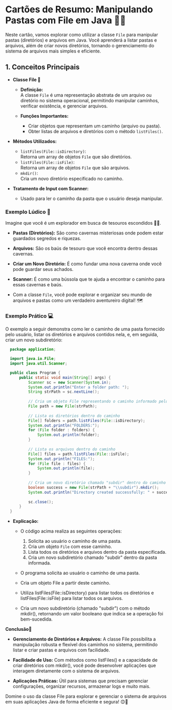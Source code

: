 # Cartões de Resumo: Manipulando Pastas com File em Java 📂🚀

  Neste cartão, vamos explorar como utilizar a classe `File` para manipular pastas (diretórios) e arquivos em Java. Você aprenderá a listar pastas e arquivos, além de criar novos diretórios, tornando o gerenciamento do sistema de arquivos mais simples e eficiente.


## 1. Conceitos Principais

  - **Classe File 📁**

    - **Definição:**  
      A classe `File` é uma representação abstrata de um arquivo ou diretório no sistema operacional, permitindo manipular caminhos, verificar existência, e gerenciar arquivos.


    - **Funções Importantes:**  
      - Criar objetos que representam um caminho (arquivo ou pasta).
      - Obter listas de arquivos e diretórios com o método `listFiles()`.


  - **Métodos Utilizados:**
    - `listFiles(File::isDirectory)`:  
      Retorna um array de objetos `File` que são diretórios.
    - `listFiles(File::isFile)`:  
      Retorna um array de objetos `File` que são arquivos.
    - `mkdir()`:  
      Cria um novo diretório especificado no caminho.


  - **Tratamento de Input com Scanner:**
    - Usado para ler o caminho da pasta que o usuário deseja manipular.


### Exemplo Lúdico 🎲
  Imagine que você é um explorador em busca de tesouros escondidos 🏴‍☠️.  

   - **Pastas (Diretórios):** São como cavernas misteriosas onde podem estar guardados segredos e riquezas.  
  
   - **Arquivos:** São os baús de tesouro que você encontra dentro dessas cavernas.  
  
   - **Criar um Novo Diretório:** É como fundar uma nova caverna onde você pode guardar seus achados.
  
   - **Scanner:** É como uma bússola que te ajuda a encontrar o caminho para essas cavernas e baús.
  
  -  Com a classe `File`, você pode explorar e organizar seu mundo de arquivos e pastas como um verdadeiro aventureiro digital! 🗺️


### Exemplo Prático 💻
  O exemplo a seguir demonstra como ler o caminho de uma pasta fornecido pelo usuário, listar os diretórios e arquivos contidos nela, e, em seguida, criar um novo subdiretório:

  ```java
    package application;

    import java.io.File;
    import java.util.Scanner;

    public class Program {
        public static void main(String[] args) {
            Scanner sc = new Scanner(System.in);
            System.out.println("Enter a folder path: ");
            String strPath = sc.nextLine();
            
            // Cria um objeto File representando o caminho informado pelo usuário
            File path = new File(strPath);
            
            // Lista os diretórios dentro do caminho
            File[] folders = path.listFiles(File::isDirectory);
            System.out.println("FOLDERS:");
            for (File folder : folders) {
                System.out.println(folder);
            }
            
            // Lista os arquivos dentro do caminho
            File[] files = path.listFiles(File::isFile);
            System.out.println("FILES:");
            for (File file : files) {
                System.out.println(file);
            }
            
            // Cria um novo diretório chamado "subdir" dentro do caminho informado
            boolean success = new File(strPath + "\\subdir").mkdir();
            System.out.println("Directory created successfully: " + success);
            
            sc.close();
        }
    }
  ```

- **Explicação:**
  - O código acima realiza as seguintes operações:
    1. Solicita ao usuário o caminho de uma pasta.
    2. Cria um objeto `File` com esse caminho.
    3. Lista todos os diretórios e arquivos dentro da pasta especificada.
    4. Cria um novo subdiretório chamado "subdir" dentro da pasta informada.


  - O programa solicita ao usuário o caminho de uma pasta.

  - Cria um objeto File a partir deste caminho.

  - Utiliza listFiles(File::isDirectory) para listar todos os diretórios e listFiles(File::isFile) para listar todos os arquivos.

  - Cria um novo subdiretório (chamado "subdir") com o método mkdir(), retornando um valor booleano que indica se a operação foi bem-sucedida.


**Conclusão**🏁

- **Gerenciamento de Diretórios e Arquivos:** 
  A classe File possibilita a manipulação robusta e flexível dos caminhos no sistema, permitindo listar e criar pastas e arquivos com facilidade.


- **Facilidade de Uso:**
  Com métodos como listFiles() e a capacidade de criar diretórios com mkdir(), você pode desenvolver aplicações que interagem diretamente com o sistema de arquivos.


- **Aplicações Práticas:**
  Útil para sistemas que precisam gerenciar configurações, organizar recursos, armazenar logs e muito mais.


Domine o uso da classe File para explorar e gerenciar o sistema de arquivos em suas aplicações Java de forma eficiente e segura! 😊🚀